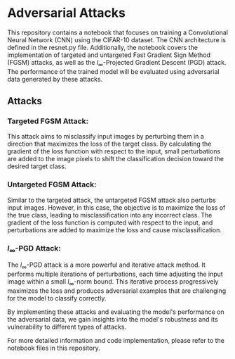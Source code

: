 # Adversarial Attacks

This repository contains a notebook that focuses on training a Convolutional Neural Network (CNN) using the CIFAR-10 dataset. The CNN architecture is defined in the resnet.py file. Additionally, the notebook covers the implementation of targeted and untargeted Fast Gradient Sign Method (FGSM) attacks, as well as the $l_{∞}$-Projected Gradient Descent (PGD) attack. The performance of the trained model will be evaluated using adversarial data generated by these attacks.

## Attacks
### Targeted FGSM Attack:
This attack aims to misclassify input images by perturbing them in a direction that maximizes the loss of the target class. By calculating the gradient of the loss function with respect to the input, small perturbations are added to the image pixels to shift the classification decision toward the desired target class.

### Untargeted FGSM Attack:
Similar to the targeted attack, the untargeted FGSM attack also perturbs input images. However, in this case, the objective is to maximize the loss of the true class, leading to misclassification into any incorrect class. The gradient of the loss function is computed with respect to the input, and perturbations are added to maximize the loss and cause misclassification.

### $l_{∞}$-PGD Attack:
The $l_{∞}$-PGD attack is a more powerful and iterative attack method. It performs multiple iterations of perturbations, each time adjusting the input image within a small $l_{∞}$-norm bound. This iterative process progressively maximizes the loss and produces adversarial examples that are challenging for the model to classify correctly.

By implementing these attacks and evaluating the model's performance on the adversarial data, we gain insights into the model's robustness and its vulnerability to different types of attacks.

For more detailed information and code implementation, please refer to the notebook files in this repository.
